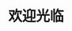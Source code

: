 <html>
<head>
  <meta charset="UTF-8">
  <title>我的第一个网页</title>
</head>
<body>
  <h1>欢迎光临</h1>
</body>
</html>
